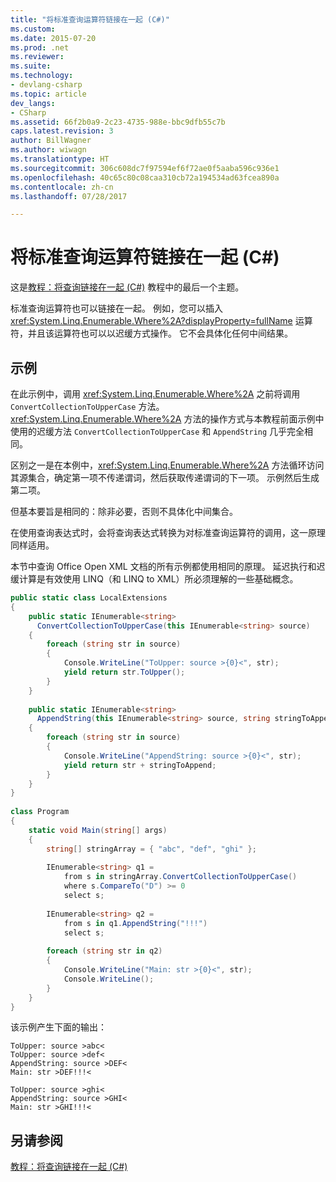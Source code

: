 ```yaml
---
title: "将标准查询运算符链接在一起 (C#)"
ms.custom: 
ms.date: 2015-07-20
ms.prod: .net
ms.reviewer: 
ms.suite: 
ms.technology:
- devlang-csharp
ms.topic: article
dev_langs:
- CSharp
ms.assetid: 66f2b0a9-2c23-4735-988e-bbc9dfb55c7b
caps.latest.revision: 3
author: BillWagner
ms.author: wiwagn
ms.translationtype: HT
ms.sourcegitcommit: 306c608dc7f97594ef6f72ae0f5aaba596c936e1
ms.openlocfilehash: 40c65c80c08caa310cb72a194534ad63fcea890a
ms.contentlocale: zh-cn
ms.lasthandoff: 07/28/2017

---
```

# <a name="chaining-standard-query-operators-together-c"></a>将标准查询运算符链接在一起 (C#)
这是[教程：将查询链接在一起 (C#)](../../../../csharp/programming-guide/concepts/linq/tutorial-chaining-queries-together.md) 教程中的最后一个主题。  
  
 标准查询运算符也可以链接在一起。 例如，您可以插入 <xref:System.Linq.Enumerable.Where%2A?displayProperty=fullName> 运算符，并且该运算符也可以以迟缓方式操作。 它不会具体化任何中间结果。  
  
## <a name="example"></a>示例  
 在此示例中，调用 <xref:System.Linq.Enumerable.Where%2A> 之前将调用 `ConvertCollectionToUpperCase` 方法。 <xref:System.Linq.Enumerable.Where%2A> 方法的操作方式与本教程前面示例中使用的迟缓方法 `ConvertCollectionToUpperCase` 和 `AppendString` 几乎完全相同。  
  
 区别之一是在本例中，<xref:System.Linq.Enumerable.Where%2A> 方法循环访问其源集合，确定第一项不传递谓词，然后获取传递谓词的下一项。 示例然后生成第二项。  
  
 但基本要旨是相同的：除非必要，否则不具体化中间集合。  
  
 在使用查询表达式时，会将查询表达式转换为对标准查询运算符的调用，这一原理同样适用。  
  
 本节中查询 Office Open XML 文档的所有示例都使用相同的原理。 延迟执行和迟缓计算是有效使用 LINQ（和 LINQ to XML）所必须理解的一些基础概念。  
  
```csharp  
public static class LocalExtensions  
{  
    public static IEnumerable<string>  
      ConvertCollectionToUpperCase(this IEnumerable<string> source)  
    {  
        foreach (string str in source)  
        {  
            Console.WriteLine("ToUpper: source >{0}<", str);  
            yield return str.ToUpper();  
        }  
    }  
  
    public static IEnumerable<string>  
      AppendString(this IEnumerable<string> source, string stringToAppend)  
    {  
        foreach (string str in source)  
        {  
            Console.WriteLine("AppendString: source >{0}<", str);  
            yield return str + stringToAppend;  
        }  
    }  
}  
  
class Program  
{  
    static void Main(string[] args)  
    {  
        string[] stringArray = { "abc", "def", "ghi" };  
  
        IEnumerable<string> q1 =  
            from s in stringArray.ConvertCollectionToUpperCase()  
            where s.CompareTo("D") >= 0  
            select s;  
  
        IEnumerable<string> q2 =  
            from s in q1.AppendString("!!!")  
            select s;  
  
        foreach (string str in q2)  
        {  
            Console.WriteLine("Main: str >{0}<", str);  
            Console.WriteLine();  
        }  
    }  
}  
```  
  
 该示例产生下面的输出：  
  
```  
ToUpper: source >abc<  
ToUpper: source >def<  
AppendString: source >DEF<  
Main: str >DEF!!!<  
  
ToUpper: source >ghi<  
AppendString: source >GHI<  
Main: str >GHI!!!<  
```  
  
## <a name="see-also"></a>另请参阅  
 [教程：将查询链接在一起 (C#)](../../../../csharp/programming-guide/concepts/linq/tutorial-chaining-queries-together.md)

